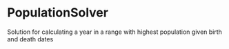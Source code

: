 # PopulationSolver
Solution for calculating a year in a range with highest population given birth and death dates
